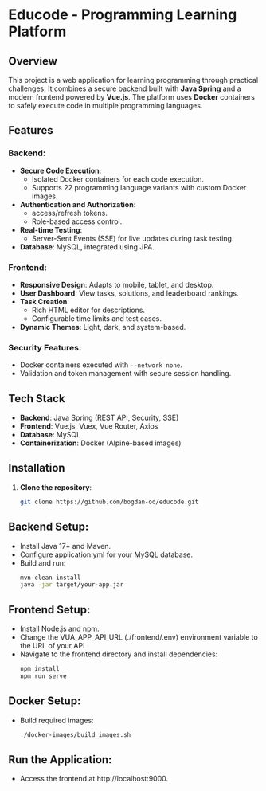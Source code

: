 # Educode - Programming Learning Platform

## Overview
This project is a web application for learning programming through practical challenges. It combines a secure backend built with **Java Spring** and a modern frontend powered by **Vue.js**. The platform uses **Docker** containers to safely execute code in multiple programming languages.

## Features
### Backend:
- **Secure Code Execution**: 
  - Isolated Docker containers for each code execution.
  - Supports 22 programming language variants with custom Docker images.
- **Authentication and Authorization**:
  - access/refresh tokens.
  - Role-based access control.
- **Real-time Testing**:
  - Server-Sent Events (SSE) for live updates during task testing.
- **Database**: MySQL, integrated using JPA.

### Frontend:
- **Responsive Design**: Adapts to mobile, tablet, and desktop.
- **User Dashboard**: View tasks, solutions, and leaderboard rankings.
- **Task Creation**:
  - Rich HTML editor for descriptions.
  - Configurable time limits and test cases.
- **Dynamic Themes**: Light, dark, and system-based.

### Security Features:
- Docker containers executed with `--network none`.
- Validation and token management with secure session handling.

## Tech Stack
- **Backend**: Java Spring (REST API, Security, SSE)
- **Frontend**: Vue.js, Vuex, Vue Router, Axios
- **Database**: MySQL
- **Containerization**: Docker (Alpine-based images)

## Installation
1. **Clone the repository**:
   ```bash
   git clone https://github.com/bogdan-od/educode.git

## Backend Setup:
- Install Java 17+ and Maven.
- Configure application.yml for your MySQL database.
- Build and run:
    ```bash
    mvn clean install
    java -jar target/your-app.jar
## Frontend Setup:
- Install Node.js and npm.
- Change the VUA_APP_API_URL (./frontend/.env) environment variable to the URL of your API
- Navigate to the frontend directory and install dependencies:
    ```bash
    npm install
    npm run serve
## Docker Setup:
- Build required images:
    ```bash
    ./docker-images/build_images.sh
## Run the Application:
- Access the frontend at http://localhost:9000.